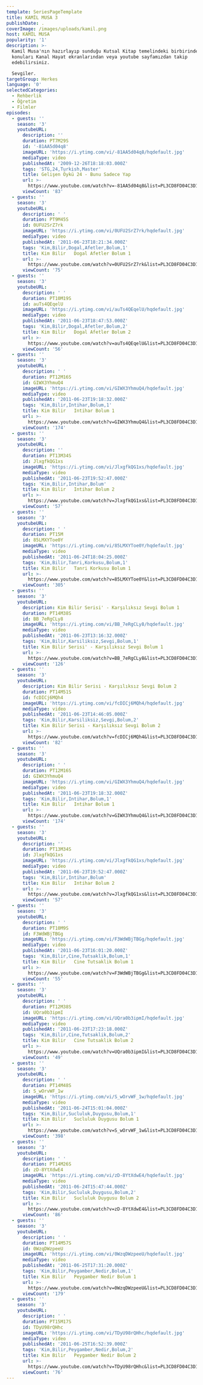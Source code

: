 ```yaml
---
template: SeriesPageTemplate
title: KAMİL MUSA 3
publishDate: .
coverImage: /images/uploads/kamil.png
host: KAMİL MUSA
popularity: '1'
description: >-
  Kamil Musa'nın hazırlayıp sunduğu Kutsal Kitap temelindeki birbirinden farklı
  konuları Kanal Hayat ekranlarından veya youtube sayfamızdan takip
  edebilirsiniz.

  Sevgiler.
targetGroup: Herkes
language: '0'
selectedCategories:
  - Rehberlik
  - Öğretim
  - Filmler
episodes:
  - guests: ''
    season: '3'
    youtubeURL:
      description: ''
      duration: PT7M29S
      id: '-81AA5d04q8'
      imageURL: 'https://i.ytimg.com/vi/-81AA5d04q8/hqdefault.jpg'
      mediaType: video
      publishedAt: '2009-12-26T18:18:03.000Z'
      tags: 'STG,24,Turkish,Master'
      title: Gelişen Öykü 24 - Bunu Sadece Yap
      url: >-
        https://www.youtube.com/watch?v=-81AA5d04q8&list=PL3CD8FD04C3D1F082&index=99&t=0s
      viewCount: '83'
  - guests: ''
    season: '3'
    youtubeURL:
      description: ' '
      duration: PT9M45S
      id: 0UFU2SrZ7rk
      imageURL: 'https://i.ytimg.com/vi/0UFU2SrZ7rk/hqdefault.jpg'
      mediaType: video
      publishedAt: '2011-06-23T18:21:34.000Z'
      tags: 'Kim,Bilir,Dogal,Afetler,Bolum,1'
      title: Kim Bilir   Dogal Afetler Bolum 1
      url: >-
        https://www.youtube.com/watch?v=0UFU2SrZ7rk&list=PL3CD8FD04C3D1F082&index=100&t=0s
      viewCount: '75'
  - guests: ''
    season: '3'
    youtubeURL:
      description: ' '
      duration: PT10M19S
      id: auTs4QEqelU
      imageURL: 'https://i.ytimg.com/vi/auTs4QEqelU/hqdefault.jpg'
      mediaType: video
      publishedAt: '2011-06-23T18:47:53.000Z'
      tags: 'Kim,Bilir,Dogal,Afetler,Bolum,2'
      title: Kim Bilir   Dogal Afetler Bolum 2
      url: >-
        https://www.youtube.com/watch?v=auTs4QEqelU&list=PL3CD8FD04C3D1F082&index=101&t=0s
      viewCount: '56'
  - guests: ''
    season: '3'
    youtubeURL:
      description: ' '
      duration: PT12M16S
      id: GIWX3YhmuQ4
      imageURL: 'https://i.ytimg.com/vi/GIWX3YhmuQ4/hqdefault.jpg'
      mediaType: video
      publishedAt: '2011-06-23T19:18:32.000Z'
      tags: 'Kim,Bilir,Intihar,Bolum,1'
      title: Kim Bilir   Intihar Bolum 1
      url: >-
        https://www.youtube.com/watch?v=GIWX3YhmuQ4&list=PL3CD8FD04C3D1F082&index=102&t=0s
      viewCount: '174'
  - guests: ''
    season: '3'
    youtubeURL:
      description: ''
      duration: PT13M34S
      id: JlxgfkQG1xs
      imageURL: 'https://i.ytimg.com/vi/JlxgfkQG1xs/hqdefault.jpg'
      mediaType: video
      publishedAt: '2011-06-23T19:52:47.000Z'
      tags: 'Kim,Bilir,Intihar,Bolum'
      title: Kim Bilir   Intihar Bolum 2
      url: >-
        https://www.youtube.com/watch?v=JlxgfkQG1xs&list=PL3CD8FD04C3D1F082&index=103&t=0s
      viewCount: '57'
  - guests: ''
    season: '3'
    youtubeURL:
      description: ' '
      duration: PT15M
      id: 85LMXYToe0Y
      imageURL: 'https://i.ytimg.com/vi/85LMXYToe0Y/hqdefault.jpg'
      mediaType: video
      publishedAt: '2011-06-24T18:04:25.000Z'
      tags: 'Kim,Bilir,Tanri,Korkusu,Bolum,1'
      title: Kim Bilir   Tanri Korkusu Bolum 1
      url: >-
        https://www.youtube.com/watch?v=85LMXYToe0Y&list=PL3CD8FD04C3D1F082&index=104&t=0s
      viewCount: '305'
  - guests: ''
    season: '3'
    youtubeURL:
      description: Kim Bilir Serisi' - Karşılıksız Sevgi Bolum 1
      duration: PT14M38S
      id: BB_7eRgCLy8
      imageURL: 'https://i.ytimg.com/vi/BB_7eRgCLy8/hqdefault.jpg'
      mediaType: video
      publishedAt: '2011-06-23T13:16:32.000Z'
      tags: 'Kim,Bilir,Karsiliksiz,Sevgi,Bolum,1'
      title: Kim Bilir Serisi' - Karşılıksız Sevgi Bolum 1
      url: >-
        https://www.youtube.com/watch?v=BB_7eRgCLy8&list=PL3CD8FD04C3D1F082&index=105&t=0s
      viewCount: '126'
  - guests: ''
    season: '3'
    youtubeURL:
      description: Kim Bilir Serisi - Karşılıksız Sevgi Bolum 2
      duration: PT14M51S
      id: fcDICj6MQh4
      imageURL: 'https://i.ytimg.com/vi/fcDICj6MQh4/hqdefault.jpg'
      mediaType: video
      publishedAt: '2011-06-23T14:46:05.000Z'
      tags: 'Kim,Bilir,Karsiliksiz,Sevgi,Bolum,2'
      title: Kim Bilir Serisi - Karşılıksız Sevgi Bolum 2
      url: >-
        https://www.youtube.com/watch?v=fcDICj6MQh4&list=PL3CD8FD04C3D1F082&index=106&t=0s
      viewCount: '82'
  - guests: ''
    season: '3'
    youtubeURL:
      description: ' '
      duration: PT12M16S
      id: GIWX3YhmuQ4
      imageURL: 'https://i.ytimg.com/vi/GIWX3YhmuQ4/hqdefault.jpg'
      mediaType: video
      publishedAt: '2011-06-23T19:18:32.000Z'
      tags: 'Kim,Bilir,Intihar,Bolum,1'
      title: Kim Bilir   Intihar Bolum 1
      url: >-
        https://www.youtube.com/watch?v=GIWX3YhmuQ4&list=PL3CD8FD04C3D1F082&index=107&t=0s
      viewCount: '174'
  - guests: ''
    season: '3'
    youtubeURL:
      description: ''
      duration: PT13M34S
      id: JlxgfkQG1xs
      imageURL: 'https://i.ytimg.com/vi/JlxgfkQG1xs/hqdefault.jpg'
      mediaType: video
      publishedAt: '2011-06-23T19:52:47.000Z'
      tags: 'Kim,Bilir,Intihar,Bolum'
      title: Kim Bilir   Intihar Bolum 2
      url: >-
        https://www.youtube.com/watch?v=JlxgfkQG1xs&list=PL3CD8FD04C3D1F082&index=108&t=0s
      viewCount: '57'
  - guests: ''
    season: '3'
    youtubeURL:
      description: ' '
      duration: PT10M9S
      id: F3WdWBjTBGg
      imageURL: 'https://i.ytimg.com/vi/F3WdWBjTBGg/hqdefault.jpg'
      mediaType: video
      publishedAt: '2011-06-23T16:01:20.000Z'
      tags: 'Kim,Bilir,Cine,Tutsaklik,Bolum,1'
      title: Kim Bilir   Cine Tutsaklik Bolum 1
      url: >-
        https://www.youtube.com/watch?v=F3WdWBjTBGg&list=PL3CD8FD04C3D1F082&index=109&t=0s
      viewCount: '55'
  - guests: ''
    season: '3'
    youtubeURL:
      description: ' '
      duration: PT12M38S
      id: UQra0b3ipmI
      imageURL: 'https://i.ytimg.com/vi/UQra0b3ipmI/hqdefault.jpg'
      mediaType: video
      publishedAt: '2011-06-23T17:23:18.000Z'
      tags: 'Kim,Bilir,Cine,Tutsaklik,Bolum,2'
      title: Kim Bilir   Cine Tutsaklik Bolum 2
      url: >-
        https://www.youtube.com/watch?v=UQra0b3ipmI&list=PL3CD8FD04C3D1F082&index=110&t=0s
      viewCount: '49'
  - guests: ''
    season: '3'
    youtubeURL:
      description: ' '
      duration: PT14M48S
      id: S_wOrvWF_1w
      imageURL: 'https://i.ytimg.com/vi/S_wOrvWF_1w/hqdefault.jpg'
      mediaType: video
      publishedAt: '2011-06-24T15:01:04.000Z'
      tags: 'Kim,Bilir,Sucluluk,Duygusu,Bolum,1'
      title: Kim Bilir   Sucluluk Duygusu Bolum 1
      url: >-
        https://www.youtube.com/watch?v=S_wOrvWF_1w&list=PL3CD8FD04C3D1F082&index=111&t=0s
      viewCount: '398'
  - guests: ''
    season: '3'
    youtubeURL:
      description: ' '
      duration: PT14M26S
      id: zD-8YtXdwE4
      imageURL: 'https://i.ytimg.com/vi/zD-8YtXdwE4/hqdefault.jpg'
      mediaType: video
      publishedAt: '2011-06-24T15:47:44.000Z'
      tags: 'Kim,Bilir,Sucluluk,Duygusu,Bolum,2'
      title: Kim Bilir   Sucluluk Duygusu Bolum 2
      url: >-
        https://www.youtube.com/watch?v=zD-8YtXdwE4&list=PL3CD8FD04C3D1F082&index=112&t=0s
      viewCount: '86'
  - guests: ''
    season: '3'
    youtubeURL:
      description: ' '
      duration: PT14M57S
      id: 0WzqDWzpeeU
      imageURL: 'https://i.ytimg.com/vi/0WzqDWzpeeU/hqdefault.jpg'
      mediaType: video
      publishedAt: '2011-06-25T17:31:20.000Z'
      tags: 'Kim,Bilir,Peygamber,Nedir,Bolum,1'
      title: Kim Bilir   Peygamber Nedir Bolum 1
      url: >-
        https://www.youtube.com/watch?v=0WzqDWzpeeU&list=PL3CD8FD04C3D1F082&index=113&t=0s
      viewCount: '179'
  - guests: ''
    season: '3'
    youtubeURL:
      description: ' '
      duration: PT15M17S
      id: TDyU98rQHhc
      imageURL: 'https://i.ytimg.com/vi/TDyU98rQHhc/hqdefault.jpg'
      mediaType: video
      publishedAt: '2011-06-25T16:52:39.000Z'
      tags: 'Kim,Bilir,Peygamber,Nedir,Bolum,2'
      title: Kim Bilir   Peygamber Nedir Bolum 2
      url: >-
        https://www.youtube.com/watch?v=TDyU98rQHhc&list=PL3CD8FD04C3D1F082&index=114&t=0s
      viewCount: '76'
---
```


